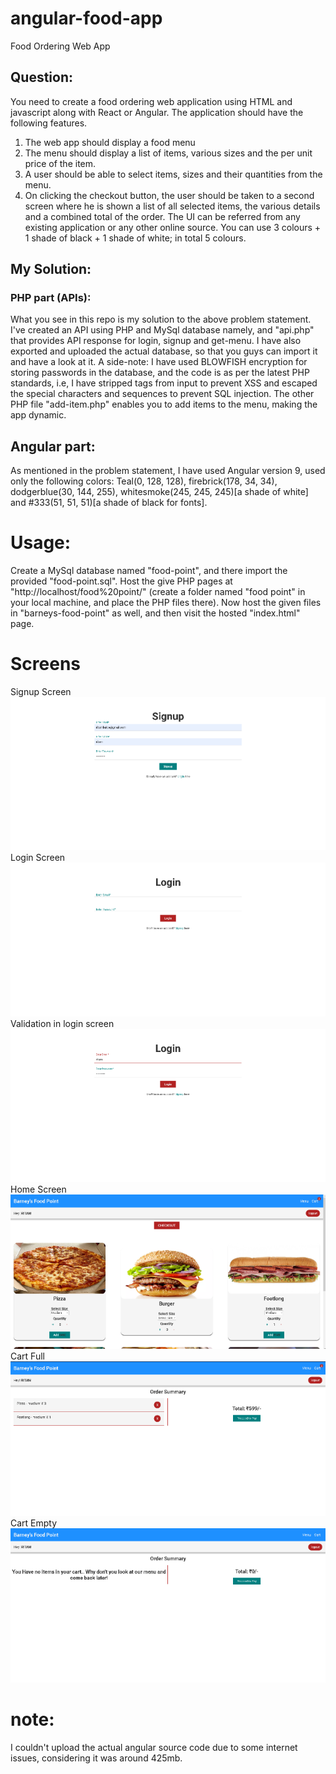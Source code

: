 # angular-food-app
Food Ordering Web App

## Question:
You need to create a food ordering web application using HTML and javascript along
with React or Angular.
The application should have the following features.
1. The web app should display a food menu
2. The menu should display a list of items, various sizes and the per unit price of
the item.
3. A user should be able to select items, sizes and their quantities from the
menu.
4. On clicking the checkout button, the user should be taken to a second screen
where he is shown a list of all selected items, the various details and a
combined total of the order.
The UI can be referred from any existing application or any other online source. You
can use 3 colours + 1 shade of black + 1 shade of white; in total 5 colours.

## My Solution:
### PHP part (APIs):
What you see in this repo is my solution to the above problem statement. I've created an API using PHP and MySql database namely, and "api.php" that provides API response for login, signup and get-menu. I have also exported and uploaded the actual database, so that you guys can import it and have a look at it. A side-note: I have used BLOWFISH encryption for storing passwords in the database, and the code is as per the latest PHP standards, i.e, I have stripped tags from input to prevent XSS and escaped the special characters and sequences to prevent SQL injection. The other PHP file "add-item.php" enables you to add items to the menu, making the app dynamic.
## Angular part:
As mentioned in the problem statement, I have used Angular version 9, used only the following colors: Teal(0, 128, 128), firebrick(178, 34, 34), dodgerblue(30, 144, 255), whitesmoke(245, 245, 245)[a shade of white] and #333(51, 51, 51)[a shade of black for fonts].
# Usage:
Create a MySql database named "food-point", and there import the provided "food-point.sql". Host the give PHP pages at "http://localhost/food%20point/" (create a folder named "food point" in your local machine, and place the PHP files there). Now host the given files in "barneys-food-point" as well, and then visit the hosted "index.html" page.
# Screens
Signup Screen ![Login Screen](https://github.com/paglaparatha/Food-Ordering-Web-App/blob/master/screenshots/signup.PNG?raw=true)
Login Screen ![Login Screen](https://github.com/paglaparatha/Food-Ordering-Web-App/blob/master/screenshots/login1.PNG?raw=true)
Validation in login screen ![Login Screen](https://github.com/paglaparatha/Food-Ordering-Web-App/blob/master/screenshots/login2.PNG?raw=true)
Home Screen ![Login Screen](https://github.com/paglaparatha/Food-Ordering-Web-App/blob/master/screenshots/home1.PNG?raw=true)
Cart Full ![Login Screen](https://github.com/paglaparatha/Food-Ordering-Web-App/blob/master/screenshots/cart1.PNG?raw=true)
Cart Empty ![Login Screen](https://github.com/paglaparatha/Food-Ordering-Web-App/blob/master/screenshots/cart2.PNG?raw=true)

# note: 
I couldn't upload the actual angular source code due to some internet issues, considering it was around 425mb.
